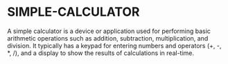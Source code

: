 # SIMPLE-CALCULATOR
A simple calculator is a device or application used for performing basic arithmetic operations such as addition, subtraction, multiplication, and division. It typically has a keypad for entering numbers and operators (+, -, *, /), and a display to show the results of calculations in real-time.

